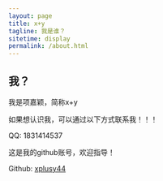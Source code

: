 ```yaml
---
layout: page
title: x+y
tagline: 我是谁？
sitetime: display
permalink: /about.html
---
```


## 我？

我是项嘉颖，简称x+y

如果想认识我，可以通过以下方式联系我！！！

QQ: 1831414537

这是我的github账号，欢迎指导！

Github: [xplusy44](https://github.com/xplusy44)
